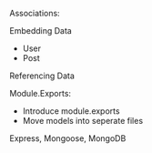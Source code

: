 Associations:

Embedding Data
* User
* Post

Referencing Data

Module.Exports:
* Introduce module.exports
* Move models into seperate files

Express, Mongoose, MongoDB